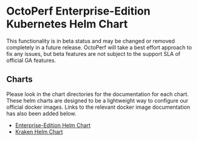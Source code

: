 # OctoPerf Enterprise-Edition Kubernetes Helm Chart

This functionality is in beta status and may be changed or removed completely in a future release. OctoPerf will take a best effort approach to fix any issues, but beta features are not subject to the support SLA of official GA features.

## Charts

Please look in the chart directories for the documentation for each chart. These helm charts are designed to be a lightweight way to configure our official docker images. Links to the relevant docker image documentation has also been added below.

- [Enterprise-Edition Helm Chart](enterprise-edition/README.md)
- [Kraken Helm Chart](kraken/README.md)
